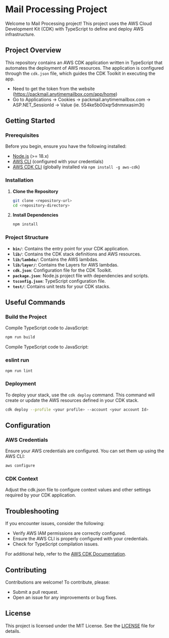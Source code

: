 # Mail Processing Project

Welcome to Mail Processing project! This project uses the AWS Cloud Development Kit (CDK) with TypeScript to define and deploy AWS infrastructure.

## Project Overview

This repository contains an AWS CDK application written in TypeScript that automates the deployment of AWS resources. The application is configured through the `cdk.json` file, which guides the CDK Toolkit in executing the app.


- Need to get the token from the website (https://packmail.anytimemailbox.com/app/home)
- Go to Applications -> Cookies -> packmail.anytimemailbox.com -> ASP.NET_SessionId -> Value (ie. 554ke5b00xqr5dnmnxasim3t)

## Getting Started

### Prerequisites

Before you begin, ensure you have the following installed:

- [Node.js](https://nodejs.org/) (>= 18.x)
- [AWS CLI](https://aws.amazon.com/cli/) (configured with your credentials)
- [AWS CDK CLI](https://docs.aws.amazon.com/cdk/latest/guide/work-with-cdk.html#install) (globally installed via `npm install -g aws-cdk`)

### Installation

1. **Clone the Repository**

   ```bash
   git clone <repository-url>
   cd <repository-directory>
   
2. **Install Dependencies**

    ```bash
   npm install

### Project Structure

- **`bin/`**: Contains the entry point for your CDK application.
- **`lib/`**: Contains the CDK stack definitions and AWS resources.
- **`lib/lambda/`**: Contains the AWS lambdas.
- **`lib/layer/`**: Contains the Layers for AWS lambdas.
- **`cdk.json`**: Configuration file for the CDK Toolkit.
- **`package.json`**: Node.js project file with dependencies and scripts.
- **`tsconfig.json`**: TypeScript configuration file.
- **`test/`**: Contains unit tests for your CDK stacks.

## Useful Commands

### Build the Project

Compile TypeScript code to JavaScript:

   ```bash
   npm run build
   ```

Compile TypeScript code to JavaScript:

### eslint run

   ```bash
   npm run lint
   ```
   
### Deployment
To deploy your stack, use the `cdk deploy` command. This command will create or update the AWS resources defined in your CDK stack.

   ```bash
   cdk deploy --profile <your profile> --account <your account Id>
   ```

## Configuration

### AWS Credentials

Ensure your AWS credentials are configured. You can set them up using the AWS CLI:

```bash
aws configure
```
### CDK Context
Adjust the cdk.json file to configure context values and other settings required by your CDK application.

## Troubleshooting

If you encounter issues, consider the following:

- Verify AWS IAM permissions are correctly configured.
- Ensure the AWS CLI is properly configured with your credentials.
- Check for TypeScript compilation issues.

For additional help, refer to the [AWS CDK Documentation](https://docs.aws.amazon.com/cdk/latest/guide/work-with-cdk-cli.html).

## Contributing

Contributions are welcome! To contribute, please:

- Submit a pull request.
- Open an issue for any improvements or bug fixes.

## License

This project is licensed under the MIT License. See the [LICENSE](LICENSE) file for details.
